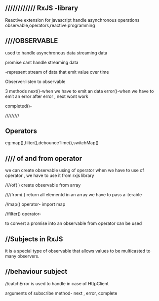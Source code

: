 

////////////
RxJS -library
-------------
Reactive extension for javascript 
handle asynchronous operations
observable,operators,reactive programming



////OBSERVABLE
---------------------

used to handle asynchronous data
streaming data

promise cant handle streaming data

-represent stream of data that emit value over time

Observer:listen to observable

3 methods
  next()-when we have to emit an data
  error()-when we have to emit an error
  after error , next wont work

  completed()-


  /////////

  Operators
  ----------------

  eg:map(),filter(),debounceTime(),switchMap()

  ////
  of and from operator
  ------------------

  we can create observable using of operator
  when we have to use of operator , we have to use it from rxjs library

  ////of( ) create observable from array

  ////from( ) return all elementd in an array
 we have to pass a iterable


//map() operator-
import map

//filter() operator-



 to convert a promise into an observable from operator can be used


//Subjects in RxJS
---------------------

it is a special type of observable that allows values to be multicasted to many observers.

//behaviour subject
--------------------------



  



   










  //catchError is used to handle in case of HttpClient

  arguments of subscribe method- next , error, complete









